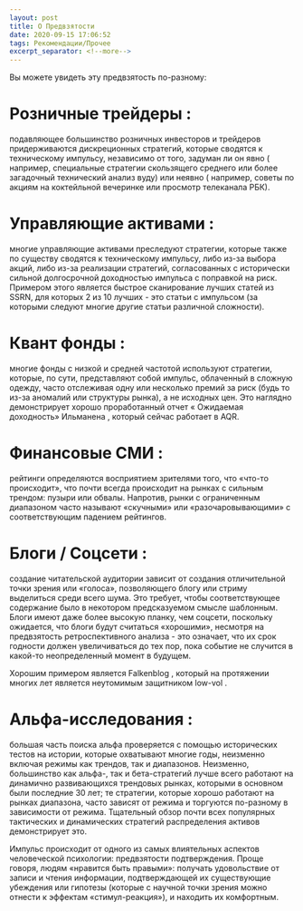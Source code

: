 ```yaml
---
layout: post
title: О Предвзятости
date: 2020-09-15 17:06:52
tags: Рекомендации/Прочее
excerpt_separator: <!--more-->
---
```


Вы можете увидеть эту предвзятость по-разному:

# Розничные трейдеры :
подавляющее большинство розничных инвесторов и трейдеров придерживаются дискреционных стратегий,
которые сводятся к техническому импульсу, независимо от того, задуман ли он явно 
( например, специальные стратегии скользящего среднего или более загадочный технический анализ вуду)
или неявно ( например, советы по акциям на коктейльной вечеринке или просмотр телеканала РБК).
<!--more-->

# Управляющие активами :
многие управляющие активами преследуют стратегии, которые также по существу сводятся к техническому импульсу,
либо из-за выбора акций, либо из-за реализации стратегий, согласованных с исторически сильной долгосрочной доходностью импульса с поправкой на риск.
Примером этого является быстрое сканирование лучших статей из SSRN, для которых 2 из 10 лучших - это статьи с импульсом
(за которыми следуют многие другие статьи различной сложности).

# Квант фонды :
многие фонды с низкой и средней частотой используют стратегии, которые, по сути, представляют собой импульс,
облаченный в сложную одежду, часто отслеживая одну или несколько премий за риск (будь то из-за аномалий или структуры рынка),
а не исходных цен. Это наглядно демонстрирует хорошо проработанный отчет « Ожидаемая доходность» Ильманена , который сейчас работает в AQR. 


# Финансовые СМИ :
рейтинги определяются восприятием зрителями того, что «что-то происходит», что почти всегда происходит на рынках с сильным трендом: пузыри или обвалы.
Напротив, рынки с ограниченным диапазоном часто называют «скучными» или «разочаровывающими» с соответствующим падением рейтингов. 

# Блоги / Cоцсети :
создание читательской аудитории зависит от создания отличительной точки зрения или «голоса», позволяющего блогу или стриму выделиться среди всего шума.
Это требует, чтобы соответствующее содержание было в некотором предсказуемом смысле шаблонным. Блоги имеют даже более высокую планку, чем соцсети,
поскольку ожидается, что блоги будут считаться «хорошими», несмотря на предвзятость ретроспективного анализа - это означает,
что их срок годности должен увеличиваться до тех пор, пока событие не случится в какой-то неопределенный момент в будущем.

Хорошим примером является Falkenblog , который на протяжении многих лет является неутомимым защитником low-vol . 

# Альфа-исследования :
большая часть поиска альфа проверяется с помощью исторических тестов на истории, которые охватывают многие годы,
неизменно включая режимы как трендов, так и диапазонов. Неизменно, большинство как альфа-, так и бета-стратегий лучше всего работают на динамично
развивающихся трендовых рынках, которыми в основном были последние 30 лет; те стратегии, которые хорошо работают на рынках диапазона,
часто зависят от режима и торгуются по-разному в зависимости от режима. Тщательный обзор почти всех популярных тактических и динамических стратегий
распределения активов демонстрирует это.

Импульс происходит от одного из самых влиятельных аспектов человеческой психологии: предвзятости подтверждения.
Проще говоря, людям «нравится быть правыми»: получать удовольствие от записи и чтения информации, подтверждающей их существующие убеждения
или гипотезы (которые с научной точки зрения можно отнести к эффектам «стимул-реакция»), и находить их комфортным.



